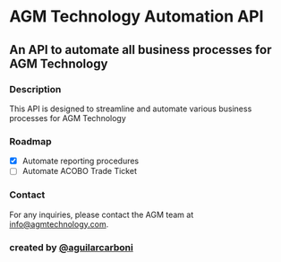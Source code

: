 # AGM Technology Automation API

## An API to automate all business processes for AGM Technology

### Description

This API is designed to streamline and automate various business processes for AGM Technology

### Roadmap
- [x] Automate reporting procedures
- [ ] Automate ACOBO Trade Ticket 

### Contact
For any inquiries, please contact the AGM team at [info@agmtechnology.com](mailto:info@agmtechnology.com).

### created by [@aguilarcarboni](https://github.com/aguilarcarboni/)
